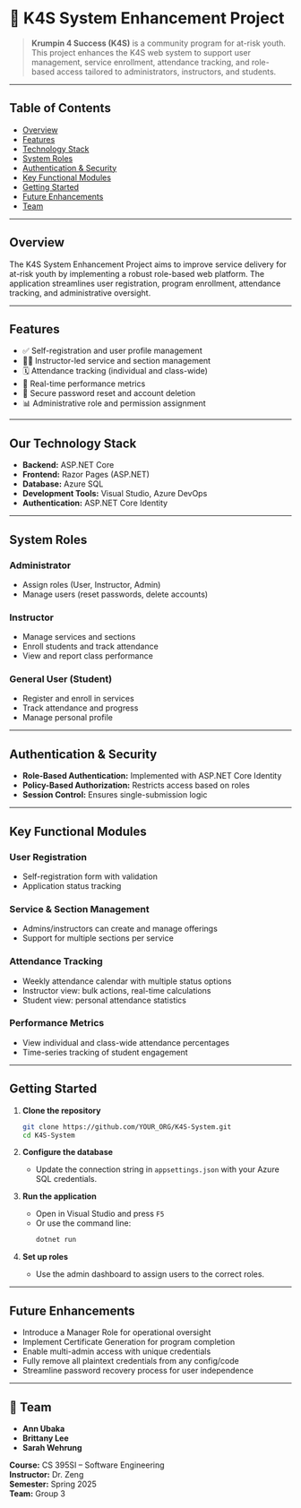 # 🌻 K4S System Enhancement Project

> **Krumpin 4 Success (K4S)** is a community program for at-risk youth. This project enhances the K4S web system to support user management, service enrollment, attendance tracking, and role-based access tailored to administrators, instructors, and students.

---

## Table of Contents

- [Overview](#overview)
- [Features](#features)
- [Technology Stack](#technology-stack)
- [System Roles](#system-roles)
- [Authentication & Security](#authentication--security)
- [Key Functional Modules](#key-functional-modules)
- [Getting Started](#getting-started)
- [Future Enhancements](#future-enhancements)
- [Team](#team)

---

## Overview

The K4S System Enhancement Project aims to improve service delivery for at-risk youth by implementing a robust role-based web platform. The application streamlines user registration, program enrollment, attendance tracking, and administrative oversight.

---

## Features

- ✅ Self-registration and user profile management  
- 🧑‍🏫 Instructor-led service and section management  
- 🗓️ Attendance tracking (individual and class-wide)  
- 🧮 Real-time performance metrics  
- 🔐 Secure password reset and account deletion  
- 📊 Administrative role and permission assignment  

---

## Our Technology Stack

- **Backend:** ASP.NET Core  
- **Frontend:** Razor Pages (ASP.NET)  
- **Database:** Azure SQL  
- **Development Tools:** Visual Studio, Azure DevOps  
- **Authentication:** ASP.NET Core Identity  

---

## System Roles

### Administrator

- Assign roles (User, Instructor, Admin)  
- Manage users (reset passwords, delete accounts)  

### Instructor

- Manage services and sections  
- Enroll students and track attendance  
- View and report class performance  

### General User (Student)

- Register and enroll in services  
- Track attendance and progress  
- Manage personal profile  

---

## Authentication & Security

- **Role-Based Authentication:** Implemented with ASP.NET Core Identity  
- **Policy-Based Authorization:** Restricts access based on roles  
- **Session Control:** Ensures single-submission logic

---

## Key Functional Modules

### User Registration

- Self-registration form with validation  
- Application status tracking  

### Service & Section Management

- Admins/instructors can create and manage offerings  
- Support for multiple sections per service  

### Attendance Tracking

- Weekly attendance calendar with multiple status options  
- Instructor view: bulk actions, real-time calculations  
- Student view: personal attendance statistics  

### Performance Metrics

- View individual and class-wide attendance percentages  
- Time-series tracking of student engagement  

---

## Getting Started

1. **Clone the repository**
   ```bash
   git clone https://github.com/YOUR_ORG/K4S-System.git
   cd K4S-System
   ```

2. **Configure the database**
   - Update the connection string in `appsettings.json` with your Azure SQL credentials.

3. **Run the application**
   - Open in Visual Studio and press `F5`  
   - Or use the command line:
     ```bash
     dotnet run
     ```

4. **Set up roles**
   - Use the admin dashboard to assign users to the correct roles.

---

## Future Enhancements

- Introduce a Manager Role for operational oversight  
- Implement Certificate Generation for program completion  
- Enable multi-admin access with unique credentials  
- Fully remove all plaintext credentials from any config/code  
- Streamline password recovery process for user independence  

---

## 👥 Team

- **Ann Ubaka**  
- **Brittany Lee**  
- **Sarah Wehrung**  

**Course:** CS 395SI – Software Engineering  
**Instructor:** Dr. Zeng  
**Semester:** Spring 2025  
**Team:** Group 3